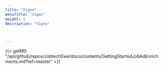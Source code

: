 ```yaml
---
title: "Vigeo"
menuTitle: "Vigeo"
weight: 2
description: "Vigeo"


  
---
```



{{< getMD "/api/github/repos/JobtechSwe/docs/contents/GettingStartedJobAdEnrichments.md?ref=master" >}}

